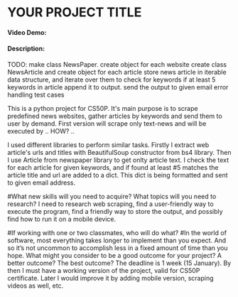 
# YOUR PROJECT TITLE

#### Video Demo:  <URL HERE>
#### Description:
TODO:
make class NewsPaper.
create object for each website
create class NewsArticle and create object for each article
store news article in iterable data structure, and iterate over them to check for keywords
if at least 5 keywords in article append it to output.
send the output to given email
error handling
test cases

This is a python project for CS50P. It's main purpose is to scrape predefined news websites, gather articles by keywords and send them to user by demand.
First version will scrape only text-news and will be executed by .. HOW? ..

I used different libraries to perform similar tasks. Firstly I extract web article's urls and titles with BeautifulSoup
constructor from bs4 library. Then I use Article from newspaper library to get onlty article text. I check the text for
each article for given keywords, and if found at least #5 matches the article title and url are added to a dict.
This dict is being formatted and sent to given email address.



#What new skills will you need to acquire? What topics will you need to research?
I need to research web scraping, find a user-friendly way to execute the program, find a friendly way to store the output, and possibly find how to run it on a mobile device.

#If working with one or two classmates, who will do what?
#In the world of software, most everything takes longer to implement than you expect. And so it’s not uncommon to accomplish less in a fixed amount of time than you hope. What might you consider to be a good outcome for your project? A better outcome? The best outcome?
The deadline is 1 week (15 January). By then I must have a working version of the project, valid for CS50P certificate.
Later I would improve it by adding mobile version, scraping videos as well, etc.